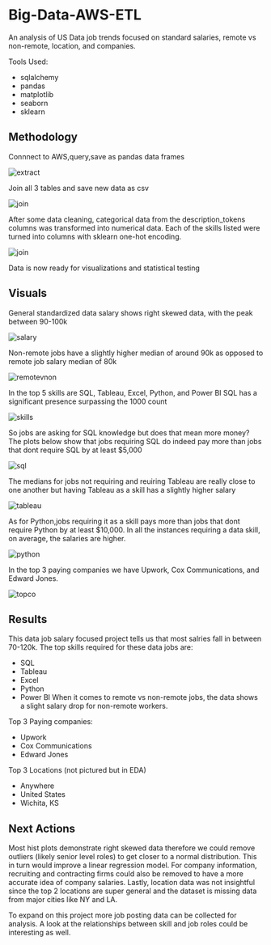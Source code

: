 # Big-Data-AWS-ETL
An analysis of US Data job trends focused on standard salaries, remote vs non-remote, location, and companies.

Tools Used:
+ sqlalchemy
+ pandas
+ matplotlib
+ seaborn
+ sklearn

## Methodology

Connnect to AWS,query,save as pandas data frames

![extract](https://github.com/JacquelineGomez06/Big-Data-AWS-ETL/blob/b93f200e2dbec883bc7c795da3de9f6f079b688c/images/extract.png)

Join all 3 tables and save new data as csv

![join](https://github.com/JacquelineGomez06/Big-Data-AWS-ETL/blob/b93f200e2dbec883bc7c795da3de9f6f079b688c/images/join.png)

After some data cleaning, categorical data from the description_tokens columns was transformed into numerical data. Each of the skills listed were turned into columns with sklearn one-hot encoding.

![join](https://github.com/JacquelineGomez06/Big-Data-AWS-ETL/blob/b93f200e2dbec883bc7c795da3de9f6f079b688c/images/transform.png)

Data is now ready for visualizations and statistical testing

## Visuals

General standardized data salary shows right skewed data, with the peak between 90-100k

![salary](https://github.com/JacquelineGomez06/Big-Data-AWS-ETL/blob/b93f200e2dbec883bc7c795da3de9f6f079b688c/images/salary.png)

Non-remote jobs have a slightly higher median of around 90k as opposed to remote job salary  median of 80k

![remotevnon](https://github.com/JacquelineGomez06/Big-Data-AWS-ETL/blob/b93f200e2dbec883bc7c795da3de9f6f079b688c/images/remote%20vs%20nonremote.png)

In the top 5 skills are SQL, Tableau, Excel, Python, and Power BI
SQL has a significant presence surpassing the 1000 count

![skills](https://github.com/JacquelineGomez06/Big-Data-AWS-ETL/blob/b93f200e2dbec883bc7c795da3de9f6f079b688c/images/topskills.png)

So jobs are asking for SQL knowledge but does that mean more money?
The plots below show that jobs requiring SQL do indeed pay more than jobs that dont require SQL by at least $5,000

![sql](https://github.com/JacquelineGomez06/Big-Data-AWS-ETL/blob/b93f200e2dbec883bc7c795da3de9f6f079b688c/images/sql.png)

The medians for jobs not requiring and reuiring Tableau are really close to one another but having Tableau as a skill has a slightly higher salary

![tableau](https://github.com/JacquelineGomez06/Big-Data-AWS-ETL/blob/acf91c1073967df106e1fc3e2725ea734e0ffb68/images/tableau.png)

As for Python,jobs requiring it as a skill pays more than jobs that dont require Python by at least $10,000. In all the instances requiring a data skill, on average, the salaries are higher.

![python](https://github.com/JacquelineGomez06/Big-Data-AWS-ETL/blob/b93f200e2dbec883bc7c795da3de9f6f079b688c/images/python.png)

In the top 3 paying companies we have Upwork, Cox Communications, and Edward Jones.

![topco](https://github.com/JacquelineGomez06/Big-Data-AWS-ETL/blob/acf91c1073967df106e1fc3e2725ea734e0ffb68/images/topco.png)

## Results
This data job salary focused project tells us that most salries fall in between 70-120k. 
The top skills required for these data jobs are:
+ SQL
+ Tableau
+ Excel
+ Python
+ Power BI
When it comes to remote vs non-remote jobs, the data shows a slight salary drop for non-remote workers.

Top 3 Paying companies:
+ Upwork
+ Cox Communications
+ Edward Jones

Top 3 Locations (not  pictured but in EDA)
+ Anywhere
+ United States
+ Wichita, KS
 
## Next Actions

Most hist plots demonstrate right skewed data therefore we could remove outliers (likely senior level roles) to get closer to a normal distribution. This in turn would improve a linear regression model. For company information, recruiting and contracting firms could also be removed to have a more accurate idea of company salaries. Lastly, location data was not insightful since the top 2 locations are super general and the dataset is missing data from major cities like NY and LA.

To expand on this project more job posting data can be collected for analysis. A look at the relationships between skill and job roles could be interesting as well.
 